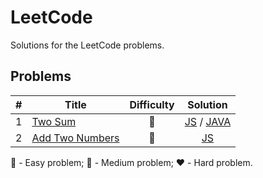# LeetCode

Solutions for the LeetCode problems.

## Problems

|  \# | Title                                                             |   Difficulty   |                                     Solution                                      |
| --: | ----------------------------------------------------------------- | :------------: | :-------------------------------------------------------------------------------: |
|   1 | [Two Sum](https://leetcode.com/problems/two-sum/)                 | :green_heart:  | [JS](solutions/1/javascript/solution.js) / [JAVA](solutions/1/java/Solution.java) |
|   2 | [Add Two Numbers](https://leetcode.com/problems/add-two-numbers/) | :yellow_heart: |                     [JS](solutions/2/javascript/solution.js)                      |

:green_heart: - Easy problem; :yellow_heart: - Medium problem; :heart: - Hard problem.
